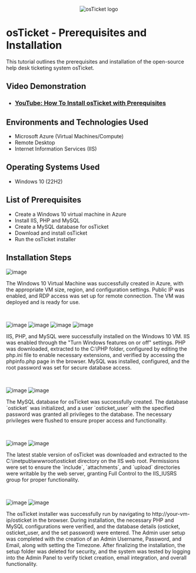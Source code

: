 <p align="center">
<img src="https://i.imgur.com/Clzj7Xs.png" alt="osTicket logo"/>
</p>

<h1>osTicket - Prerequisites and Installation</h1>
This tutorial outlines the prerequisites and installation of the open-source help desk ticketing system osTicket.<br />


<h2>Video Demonstration</h2>

- ### [YouTube: How To Install osTicket with Prerequisites](https://www.youtube.com)

<h2>Environments and Technologies Used</h2>

- Microsoft Azure (Virtual Machines/Compute)
- Remote Desktop
- Internet Information Services (IIS)
  
<h2>Operating Systems Used </h2>

- Windows 10</b> (22H2)

<h2>List of Prerequisites</h2>

- Create a Windows 10 virtual machine in Azure
- Install IIS, PHP and MySQL
- Create a MySQL database for osTicket
- Download and install osTicket
- Run the osTicket installer

<h2>Installation Steps</h2>


![image](https://github.com/user-attachments/assets/5235455c-130b-43d3-9615-51a1cae68b2a)



<p>
The Windows 10 Virtual Machine was successfully created in Azure, with the appropriate VM size, region, and configuration settings. Public IP was enabled, and RDP access was set up for remote connection. The VM was deployed and is ready for use.  
</p>
<br />

![image](https://github.com/user-attachments/assets/30558d99-3f6c-4633-97fb-d845d4c1efd0)
![image](https://github.com/user-attachments/assets/be0dfbf0-ac84-483f-9fa8-d94de27e11d3)
![image](https://github.com/user-attachments/assets/b4d143ca-4545-4034-ab93-5db1ac816dde)
![image](https://github.com/user-attachments/assets/844de140-48b5-47cb-a422-e99e98bc3a38)


</p>
<p>
IIS, PHP, and MySQL were successfully installed on the Windows 10 VM. IIS was enabled through the "Turn Windows features on or off" settings. PHP was downloaded, extracted to the C:\PHP folder, configured by editing the php.ini file to enable necessary extensions, and verified by accessing the phpinfo.php page in the browser. MySQL was installed, configured, and the root password was set for secure database access.
</p>
<br />

![image](https://github.com/user-attachments/assets/119b37e9-3a84-4991-9f54-8cb9458dd5be)
![image](https://github.com/user-attachments/assets/9c8dceeb-5908-495b-a2c8-9775bc5373f0)


</p>
<p>
The MySQL database for osTicket was successfully created. The database `osticket` was initialized, and a user `osticket_user` with the specified password was granted all privileges to the database. The necessary privileges were flushed to ensure proper access and functionality.

</p>
<br />

![image](https://github.com/user-attachments/assets/d6fa2ebb-80e0-410b-9a49-9187f96e76ed)
![image](https://github.com/user-attachments/assets/9fa8f92a-4f62-4d92-ad56-127c4bc56f7a)


</p>
<p>
The latest stable version of osTicket was downloaded and extracted to the C:\inetpub\wwwroot\osticket directory on the IIS web root. Permissions were set to ensure the `include`, `attachments`, and `upload` directories were writable by the web server, granting Full Control to the IIS_IUSRS group for proper functionality.

</p>
<br />

![image](https://github.com/user-attachments/assets/c1ad9db6-fe35-48f6-8072-c6c3688e4a43)
![image](https://github.com/user-attachments/assets/1df63fd6-d332-452b-8129-5ad2332a3c2b)


</p>
<p>
The osTicket installer was successfully run by navigating to http://your-vm-ip/osticket in the browser. During installation, the necessary PHP and MySQL configurations were verified, and the database details (osticket, osticket_user, and the set password) were entered. The Admin user setup was completed with the creation of an Admin Username, Password, and Email, along with setting the Timezone. After finalizing the installation, the setup folder was deleted for security, and the system was tested by logging into the Admin Panel to verify ticket creation, email integration, and overall functionality.
</p>
<br />



</p>
<p>

</p>
<br />




